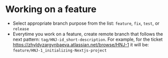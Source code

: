 # Working on a feature
- Select appropriate branch purpose from the list: `feature`, `fix`, `test`, or `release`
- Everytime you work on a feature, create remote branch that follows the next pattern: `tag/HNJ-id_short-description`. For example, for the ticket https://zhyldyzargynbaeva.atlassian.net/browse/HNJ-1 it will be: `feature/HNJ-1_initializing-Nextjs-project`
